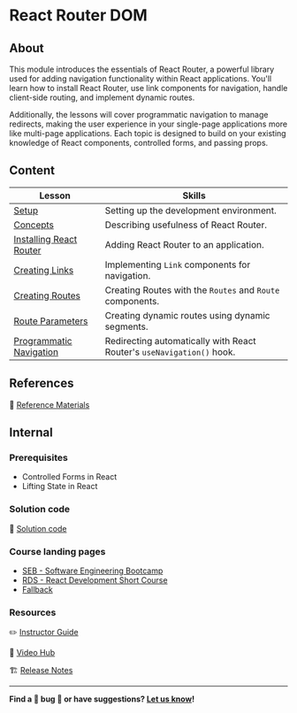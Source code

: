 <h1>
  <span class="prefix"></span>
  <span class="headline">React Router DOM</span>
</h1>

## About

This module introduces the essentials of React Router, a powerful library used for adding navigation functionality within React applications. You'll learn how to install React Router, use link components for navigation, handle client-side routing, and implement dynamic routes.

Additionally, the lessons will cover programmatic navigation to manage redirects, making the user experience in your single-page applications more like multi-page applications. Each topic is designed to build on your existing knowledge of React components, controlled forms, and passing props.

## Content

| Lesson                                                         | Skills                                                                |
| -------------------------------------------------------------- | --------------------------------------------------------------------- |
| [Setup](./setup/README.md)                                     | Setting up the development environment.                               |
| [Concepts](./concepts/README.md)                               | Describing usefulness of React Router.                                |
| [Installing React Router](./installing-react-router/README.md) | Adding React Router to an application.                                |
| [Creating Links](./creating-links/README.md)                   | Implementing `Link` components for navigation.                        |
| [Creating Routes](./creating-routes/README.md)                 | Creating Routes with the `Routes` and `Route` components.             |
| [Route Parameters](./route-parameters/README.md)               | Creating dynamic routes using dynamic segments.                       |
| [Programmatic Navigation](./programmatic-navigation/README.md) | Redirecting automatically with React Router's `useNavigation()` hook. |

## References

📖 [Reference Materials](./references/README.md)

## Internal

### Prerequisites

- Controlled Forms in React
- Lifting State in React

### Solution code

🏁 [Solution code](https://git.generalassemb.ly/modular-curriculum-all-courses/react-router-dom-solution)

### Course landing pages

- [SEB - Software Engineering Bootcamp](https://pages.git.generalassemb.ly/modular-curriculum-all-courses/react-router-dom/canvas-landing-pages/seb.html)
- [RDS - React Development Short Course](https://pages.git.generalassemb.ly/modular-curriculum-all-courses/react-router-dom/canvas-landing-pages/rds.html)
- [Fallback](https://pages.git.generalassemb.ly/modular-curriculum-all-courses/react-router-dom/canvas-landing-pages/fallback.html)

### Resources

✏️ [Instructor Guide](./internal-resources/instructor-guide.md)

🎥 [Video Hub](./internal-resources/video-hub.md)

🏗️ [Release Notes](./internal-resources/release-notes.md)

---

**Find a 👾 bug 👾 or have suggestions? [Let us know](https://pages.git.generalassemb.ly/modular-curriculum-all-courses/universal-resources-internal/module-feedback.html)!**
